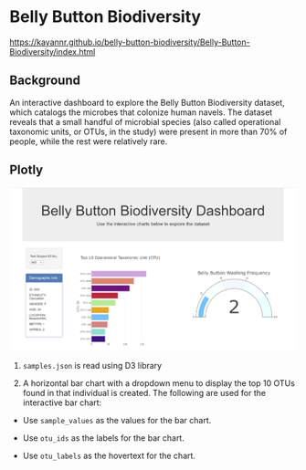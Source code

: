 # Belly Button Biodiversity

https://kayannr.github.io/belly-button-biodiversity/Belly-Button-Biodiversity/index.html

## Background
An interactive dashboard to explore the Belly Button Biodiversity dataset, which catalogs the microbes that colonize human navels. The dataset reveals that a small handful of microbial species (also called operational taxonomic units, or OTUs, in the study) were present in more than 70% of people, while the rest were relatively rare.

## Plotly
 ![bar Chart](Belly-Button-Biodiversity/Images/1.PNG)
1.  `samples.json` is read using D3 library

2. A horizontal bar chart with a dropdown menu to display the top 10 OTUs found in that individual is created. The following are used for the interactive bar chart: 

* Use `sample_values` as the values for the bar chart.

* Use `otu_ids` as the labels for the bar chart.

* Use `otu_labels` as the hovertext for the chart.
